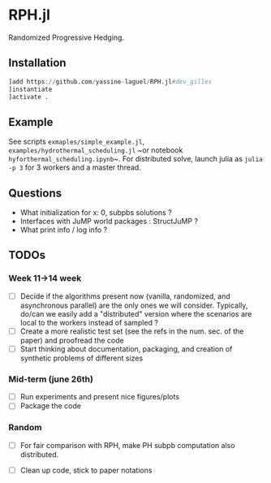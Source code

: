 # RPH.jl

Randomized Progressive Hedging.

## Installation

```julia
]add https://github.com/yassine-laguel/RPH.jl#dev_gilles
]instantiate
]activate .
```

## Example

See scripts `exmaples/simple_example.jl`, `examples/hydrothermal_scheduling.jl` ~or notebook `hyforthermal_scheduling.ipynb`~. For distributed solve, launch julia as `julia -p 3` for 3 workers and a master thread.

## Questions

- What initialization for x: 0, subpbs solutions ?
- Interfaces with JuMP world packages : StructJuMP ?
- What print info / log info ?

## TODOs

### Week 11->14 week
- [ ] Decide if the algorithms present now (vanilla, randomized, and asynchronous parallel) are the only ones we will consider. Typically, do/can we easily add a "distributed" version where the scenarios are local to the workers instead of sampled ?
- [ ] Create a more realistic test set (see the refs in the num. sec. of the paper) and proofread the code
- [ ] Start thinking about documentation, packaging, and creation of synthetic problems of different sizes

### Mid-term (june 26th)
- [ ] Run experiments and present nice figures/plots
- [ ] Package the code

### Random
- [ ] For fair comparison with RPH, make PH subpb computation also distributed.
- [ ] Clean up code, stick to paper notations

